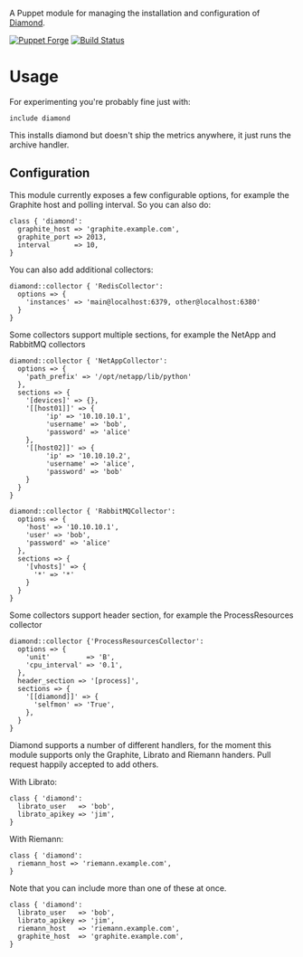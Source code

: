 A Puppet module for managing the installation and configuration of
[Diamond](https://github.com/BrightcoveOS/Diamond).

[![Puppet
Forge](http://img.shields.io/puppetforge/v/garethr/diamond.svg)](https://forge.puppetlabs.com/garethr/diamond) [![Build
Status](https://secure.travis-ci.org/garethr/garethr-diamond.png)](http://travis-ci.org/garethr/garethr-diamond)

# Usage

For experimenting you're probably fine just with:

```puppet
include diamond
```

This installs diamond but doesn't ship the metrics anywhere, it just
runs the archive handler.

## Configuration

This module currently exposes a few configurable options, for example 
the Graphite host and polling interval. So you can also do:

```puppet
class { 'diamond':
  graphite_host => 'graphite.example.com',
  graphite_port => 2013,
  interval      => 10,
}
```

You can also add additional collectors:

```puppet
diamond::collector { 'RedisCollector':
  options => {
    'instances' => 'main@localhost:6379, other@localhost:6380'
  }
}
```

Some collectors support multiple sections, for example the NetApp and RabbitMQ collectors

```puppet
diamond::collector { 'NetAppCollector':
  options => {
    'path_prefix' => '/opt/netapp/lib/python'
  },
  sections => {
    '[devices]' => {},
    '[[host01]]' => {
         'ip' => '10.10.10.1',
         'username' => 'bob',
         'password' => 'alice'
    },
    '[[host02]]' => {
         'ip' => '10.10.10.2',
         'username' => 'alice',
         'password' => 'bob'
    }
  }
}

diamond::collector { 'RabbitMQCollector':
  options => {
    'host' => '10.10.10.1',
    'user' => 'bob',
    'password' => 'alice'
  },
  sections => {
    '[vhosts]' => {
      '*' => '*'
    }
  }
}
```

Some collectors support header section, for example the ProcessResources collector

```puppet
diamond::collector {'ProcessResourcesCollector':
  options => {
    'unit'         => 'B',
    'cpu_interval' => '0.1',
  },
  header_section => '[process]',
  sections => {
    '[[diamond]]' => {
      'selfmon' => 'True',
    },
  }
}
```

Diamond supports a number of different handlers, for the moment this
module supports only the Graphite, Librato and Riemann handers. Pull request
happily accepted to add others.

With Librato:

```puppet
class { 'diamond':
  librato_user   => 'bob',
  librato_apikey => 'jim',
}
```

With Riemann:

```puppet
class { 'diamond':
  riemann_host => 'riemann.example.com',
}
```

Note that you can include more than one of these at once.

```puppet
class { 'diamond':
  librato_user   => 'bob',
  librato_apikey => 'jim',
  riemann_host   => 'riemann.example.com',
  graphite_host  => 'graphite.example.com',
}
```
